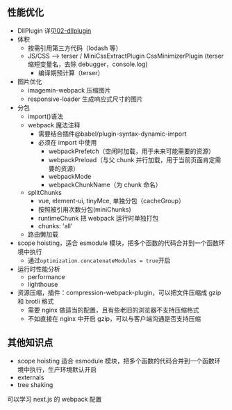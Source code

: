 ## 性能优化

- DllPlugin 详见[02-dllplugin](./02-dllplugin.md)
- 体积
  - 按需引用第三方代码（lodash 等）
  - JS/CSS --> terser / MiniCssExtractPlugin CssMinimizerPlugin (terser 缩短变量名，去除 debugger，console.log)
    - 编译期预计算（terser）
- 图片优化
  - imagemin-webpack 压缩图片
  - responsive-loader 生成响应式尺寸的图片
- 分包
  - import()语法
  - webpack 魔法注释
    - 需要结合插件@babel/plugin-syntax-dynamic-import
    - 必须在 import 中使用
      - webpackPrefetch（空闲时加载，用于未来可能需要的资源）
      - webpackPreload（与父 chunk 并行加载，用于当前页面肯定需要的资源）
      - webpackMode
      - webpackChunkName（为 chunk 命名）
  - splitChunks
    - vue, element-ui, tinyMce, 单独分包（cacheGroup）
    - 按照被引用次数分包(miniChunks)
    - runtimeChunk 把 webpack 运行时单独打包
    - chunks: 'all' <!-- 表示对所有类型的模块进行拆分，包括同步和异步模块-->
  - 路由懒加载
- scope hoisting，适合 esmodule 模块，把多个函数的代码合并到一个函数环境中执行
  - 通过`optimization.concatenateModules = true`开启
- 运行时性能分析
  - performance
  - lighthouse
- 资源压缩，插件：compression-webpack-plugin，可以把文件压缩成 gzip 和 brotli 格式
  - 需要 nginx 做适当的配置，且有些老旧的浏览器不支持压缩格式
  - 不如直接在 nginx 中开启 gzip，可以与客户端沟通是否支持压缩

## 其他知识点

- scope hoisting 适合 esmodule 模块，把多个函数的代码合并到一个函数环境中执行，生产环境默认开启
- externals
- tree shaking

可以学习 next.js 的 webpack 配置
